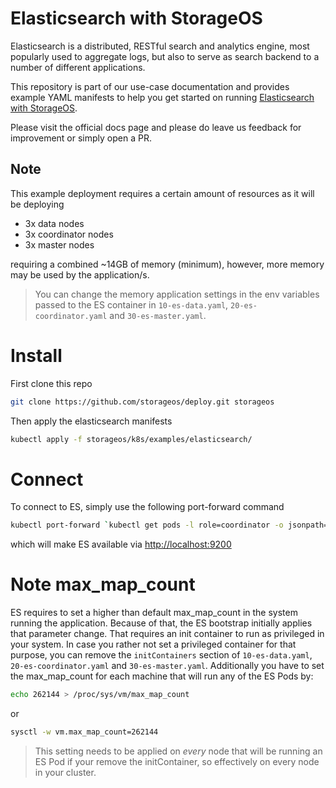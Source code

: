 # Elasticsearch with StorageOS

Elasticsearch is a distributed, RESTful search and analytics engine, most
popularly used to aggregate logs, but also to serve as search backend to a
number of different applications.

This repository is part of our use-case documentation and provides example YAML
manifests to help you get started on running [Elasticsearch with
StorageOS](https://docs.storageos.com/docs/usecases/kubernetes/elasticsearch).

Please visit the official docs page and please do leave us feedback for
improvement or simply open a PR.

## Note

This example deployment requires a certain amount of resources as it will be
deploying

- 3x data nodes
- 3x coordinator nodes
- 3x master nodes

requiring a combined ~14GB of memory (minimum), however, more memory may be
used by the application/s.

> You can change the memory application settings in the env variables passed to
> the ES container in `10-es-data.yaml`, `20-es-coordinator.yaml` and
> `30-es-master.yaml`.

# Install

First clone this repo

```bash
git clone https://github.com/storageos/deploy.git storageos
```

Then apply the elasticsearch manifests

```bash
kubectl apply -f storageos/k8s/examples/elasticsearch/
```

# Connect

To connect to ES, simply use the following port-forward command

```bash
kubectl port-forward `kubectl get pods -l role=coordinator -o jsonpath='{ $.items[0].metadata.name }'` 9200
```

which will make ES available via [http://localhost:9200](http://localhost:9200)

# Note max_map_count

ES requires to set a higher than default max_map_count in the system running
the application. Because of that, the ES bootstrap initially applies that
parameter change. That requires an init container to run as privileged in your
system. In case you rather not set a privileged container for that purpose, you
can remove the `initContainers` section of `10-es-data.yaml`,
`20-es-coordinator.yaml` and `30-es-master.yaml`. Additionally you have to set
the max_map_count for each machine that will run any of the ES Pods by:

```bash
echo 262144 > /proc/sys/vm/max_map_count
```

or

```bash
sysctl -w vm.max_map_count=262144
```

> This setting needs to be applied on _every_ node that will be running an ES
> Pod if your remove the initContainer, so effectively on every node in your
> cluster.
